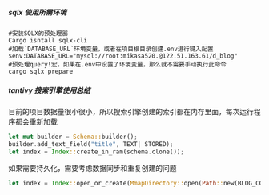 ##### sqlx 使用所需环境
```shell
#安装SQLX的预处理器
Cargo isntall sqlx-cli
#加载`DATABASE_URL`环境变量，或者在项目根目录创建.env进行键入配置
$env:DATABASE_URL="mysql://root:mikasa520.@122.51.163.61/d_blog"
#预处理query!宏，如果在.env中设置了环境变量，那么就不需要手动执行此命令
cargo sqlx prepare
```
##### tantivy 搜索引擎使用总结
目前的项目数据量很小很小，所以搜索引擎创建的索引都在内存里面，每次运行程序都会重新加载
```rust
let mut builder = Schema::builder();
builder.add_text_field("title", TEXT| STORED);
let index = Index::create_in_ram(schema.clone());
```
如果需要持久化，需要考虑数据同步和重复创建的问题
```rust
let index = Index::open_or_create(MmapDirectory::open(Path::new(BLOG_CONFIG.application.search_engine_dir.as_str()))?, schema.clone())?;
```